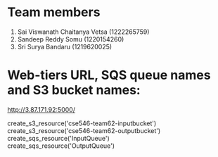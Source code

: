 

# Team members 
1. Sai Viswanath Chaitanya Vetsa (1222265759)
2. Sandeep Reddy Somu (1220154260)
3. Sri Surya Bandaru (1219620025)

# Web-tiers URL, SQS queue names and S3 bucket names: 
http://3.87.171.92:5000/ <br />

create_s3_resource('cse546-team62-inputbucket') <br />
create_s3_resource('cse546-team62-outputbucket') <br />
create_sqs_resource('InputQueue') <br />
create_sqs_resource('OutputQueue')

